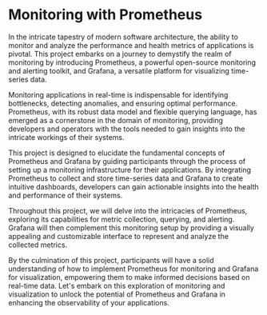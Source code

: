 # Monitoring with Prometheus

 In the intricate tapestry of modern software architecture, the ability to monitor and analyze the performance and health metrics of applications is pivotal. This project embarks on a journey to demystify the realm of monitoring by introducing Prometheus, a powerful open-source monitoring and alerting toolkit, and Grafana, a versatile platform for visualizing time-series data.

 Monitoring applications in real-time is indispensable for identifying bottlenecks, detecting anomalies, and ensuring optimal performance. Prometheus, with its robust data model and flexible querying language, has emerged as a cornerstone in the domain of monitoring, providing developers and operators with the tools needed to gain insights into the intricate workings of their systems.

 This project is designed to elucidate the fundamental concepts of Prometheus and Grafana by guiding participants through the process of setting up a monitoring infrastructure for their applications. By integrating Prometheus to collect and store time-series data and Grafana to create intuitive dashboards, developers can gain actionable insights into the health and performance of their systems.

 Throughout this project, we will delve into the intricacies of Prometheus, exploring its capabilities for metric collection, querying, and alerting. Grafana will then complement this monitoring setup by providing a visually appealing and customizable interface to represent and analyze the collected metrics.

 By the culmination of this project, participants will have a solid understanding of how to implement Prometheus for monitoring and Grafana for visualization, empowering them to make informed decisions based on real-time data. Let's embark on this exploration of monitoring and visualization to unlock the potential of Prometheus and Grafana in enhancing the observability of your applications.